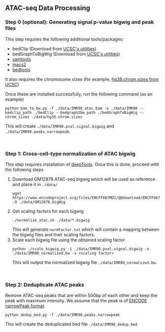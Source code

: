 ## ATAC-seq Data Processing

### Step 0 (optional): Generating signal p-value bigwig and peak files
This step requires the following additional tools/packages:
- bedClip (Download from [UCSC's utilities](https://hgdownload.soe.ucsc.edu/downloads.html#utilities_downloads))
- bedGraphToBigWig (Download from [UCSC's utilities](https://hgdownload.soe.ucsc.edu/downloads.html#utilities_downloads))
- [samtools](https://www.htslib.org/download/)
- [macs2](https://pypi.org/project/MACS2/)
- [bedtools](https://bedtools.readthedocs.io/en/latest/content/installation.html)

It also requires the chromosome sizes (for example, [hg38.chrom.sizes from UCSC](https://hgdownload.soe.ucsc.edu/goldenpath/hg38/bigZips/hg38.chrom.sizes))

Once these are installed successfully, run the following command (as an example)
```
python bam_to_bw.py -f ./data/IMR90_atac.bam -o ./data/IMR90 --bedclip_path ./bedClip --bedgraph2bw_path ./bedGraphToBigWig --chrom_sizes ./data/hg38.chrom.sizes
```
This will create `./data/IMR90.pval.signal.bigwig` and `./data/IMR90.peaks.narrowpeak`. 

<br/>

### Step 1: Cross-cell-type normalization of ATAC bigwig
This step requires installation of [deepTools](https://deeptools.readthedocs.io/en/develop/content/installation.html).
Once this is done, proceed with the following steps
1. Download GM12878 ATAC-seq bigwig which will be used as reference and place it in `./data/`
   ```
   wget https://www.encodeproject.org/files/ENCFF667MDI/@@download/ENCFF667MDI.bigWig -O ./data/GM12878.bigWig
   ```
2. Get scaling factors for each bigwig
   ```
   ./normalize_atac.sh ./data/*.bigwig
   ```
   This will generate `normFactor.txt` which will contain a mapping between the bigwig files and their scaling factors.
3. Scale each bigwig file using the obtained scaling factor
   ```
   python ./scale_bigwig.py -i ./data/IMR90.pval.signal.bigwig -o ./data/IMR90_normalized.bw -s <scaling factor>
   ```
   This will output the normalized bigwig file `./data/IMR90_normalized.bw`.

<br/>

### Step 2: Deduplicate ATAC peaks
Remove ATAC-seq peaks that are within 500bp of each other and keep the peak with maximum intensity. We assume that the peak is of [ENCODE narrowPeak format](https://genome.ucsc.edu/FAQ/FAQformat.html#format12).
```
python dedup_bed.py -f ./data/IMR90.peaks.narrowpeak
```
This will create the deduplicated bed file `./data/IMR90_dedup.bed`
